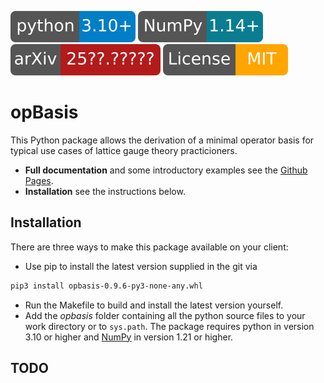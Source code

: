 [![](doc/_static/images/python310.svg)](https://www.python.org/downloads/) [![](doc/_static/images/numpy121.svg)](https://numpy.org/install/) [![](doc/_static/images/arXiv.svg)](https://arxiv.org) [![Licence: MIT](doc/_static/images/license.svg)](LICENSE)
# opBasis
This Python package allows the derivation of a minimal operator basis for typical use cases of lattice gauge theory practicioners.
- **Full documentation** and some introductory examples see the [Github Pages](https://github.com/nikolai-husung/opBasis/doc).
- **Installation** see the instructions below.

## Installation
There are three ways to make this package available on your client:
- Use pip to install the latest version supplied in the git via
```bash
pip3 install opbasis-0.9.6-py3-none-any.whl
```
- Run the Makefile to build and install the latest version yourself.
- Add the *opbasis* folder containing all the python source files to your work directory or to `sys.path`.
The package requires python in version 3.10 or higher and [NumPy](https://numpy.org/install/) in version 1.21 or higher.

## TODO

